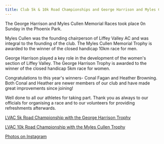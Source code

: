 ```yaml
---
title: Club 5k & 10k Road Championships and George Harrison and Myles Cullen Trophies.
---
```


<p> The George Harrison and Myles Cullen Memorial Races took place 0n Sunday in the Phoenix Park.<p/>

<p> Myles Cullen was the founding chairperson of Liffey Valley AC and was integral to the founding of the club. The Myles Cullen Memorial Trophy is awarded to the winner of the closed handicap 10km race for men.</p> 

<p>George Harrison played a key role in the development of the women's section of Liffey Valley. The George Harrison Trophy is awarded to the winner of the closed handicap 5km race for women.</p>

<p>Congratulations to this year's winners- Conal Fagan and Heather Browning. Both Conal and Heather are newer members of our club and have made great improvements since joining!</p>

<p> Well done to all our athletes for taking part. Thank you as always to our officials for organising a race and to our volunteers for providing refreshments afterwards.<p/>

 <a href="/races/2023-09-17-george-harrison-5k/" target="_blank" rel="noopener noreferrer">LVAC 5k Road Championship with the George Harrison Trophy</a>

  <a href="/races/2023-09-17-myles-cullen-10k/" target="_blank" rel="noopener noreferrer">LVAC 10k Road Championship with the Myles Cullen Trophy</a>

<a href="https://www.instagram.com/p/CxWCG_uMdyg/?img_index=1/" target="_blank" rel="noopener noreferrer">Photos on Instagram</a>